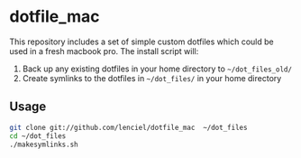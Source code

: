 dotfile_mac
========

This repository includes a set of simple custom dotfiles which could be used in a fresh macbook pro. The install script will:

1. Back up any existing dotfiles in your home directory to `~/dot_files_old/`
2. Create symlinks to the dotfiles in `~/dot_files/` in your home directory

Usage
------------

``` bash
git clone git://github.com/lenciel/dotfile_mac  ~/dot_files
cd ~/dot_files
./makesymlinks.sh
```
